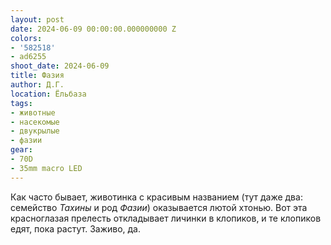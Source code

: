 ```yaml
---
layout: post
date: 2024-06-09 00:00:00.000000000 Z
colors:
- '582518'
- ad6255
shoot_date: 2024-06-09
title: Фазия
author: Д.Г.
location: Ёльбаза
tags:
- животные
- насекомые
- двукрылые
- фазии
gear:
- 70D
- 35mm macro LED
---
```

Как часто бывает, животинка с красивым названием (тут даже два: семейство _Тахины_ и род _Фазии_) оказывается лютой хтонью. Вот эта красноглазая прелесть откладывает личинки в клопиков, и те клопиков едят, пока растут. Заживо, да.
